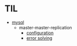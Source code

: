 # TIL

* [mysql](mysql)
	* master-master-replication
		* [configuration](mysql/master-master-replication/configuration.md)
		* [error solving](mysql/master-master-replication/error_solving.md)
